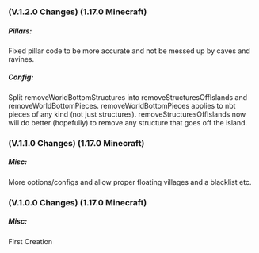 ### **(V.1.2.0 Changes) (1.17.0 Minecraft)**

##### Pillars:
Fixed pillar code to be more accurate and not be messed up by caves and ravines.

##### Config:
Split removeWorldBottomStructures into removeStructuresOffIslands and removeWorldBottomPieces.
 removeWorldBottomPieces applies to nbt pieces of any kind (not just structures).
 removeStructuresOffIslands now will do better (hopefully) to remove any structure that goes off the island.


### **(V.1.1.0 Changes) (1.17.0 Minecraft)**

##### Misc:
More options/configs and allow proper floating villages and a blacklist etc.


### **(V.1.0.0 Changes) (1.17.0 Minecraft)**

##### Misc:
First Creation